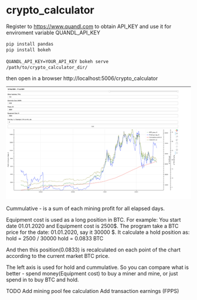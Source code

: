 # crypto_calculator

Register to https://www.quandl.com to obtain API_KEY and use it for enviroment variable QUANDL_API_KEY

    pip install pandas
    pip install bokeh

    QUANDL_API_KEY=YOUR_API_KEY bokeh serve /path/to/crypto_calculator_dir/

then open in a browser
http://localhost:5006/crypto_calculator


![Alt text](demo.png?raw=true "Demo")

Cummulative - is a sum of each mining profit for all elapsed days.

Equipment cost is used as a long position in BTC.
For example:
You start date 01.01.2020 and Equipment cost is 2500$.
The program take a BTC price for the date: 01.01.2020, say it 30000 $.
It calculate a hold position as:
hold = 2500 / 30000
hold = 0.0833 BTC

And then this position(0.0833) is recalculated on each point of the chart according to the current market BTC price.


The left axis is used for hold and cummulative. So you can compare what is better - spend money(Equipment cost) to buy a miner and mine, or just spend in to buy BTC and hold.


TODO
Add mining pool fee calculation
Add transaction earnings (FPPS)
